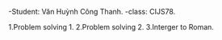 -Student: Văn Huỳnh Công Thanh.
-class: CIJS78.

1.Problem solving 1.
2.Problem solving 2.
3.Interger to Roman.
